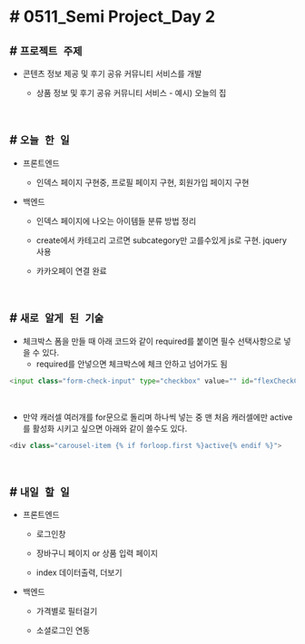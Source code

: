 # # 0511_Semi Project_Day 2

## # `프로젝트 주제`
- 콘텐츠 정보 제공 및 후기 공유 커뮤니티 서비스를 개발

    - 상품 정보 및 후기 공유 커뮤니티 서비스 - 예시) 오늘의 집

<br>


## # `오늘 한 일`

- 프론트엔드

    - 인덱스 페이지 구현중, 프로필 페이지 구현, 회원가입 페이지 구현

- 백엔드

    - 인덱스 페이지에 나오는 아이템들 분류 방법 정리

    - create에서 카테고리 고르면 subcategory만 고를수있게 js로 구현. jquery 사용

    - 카카오페이 연결 완료

<br>

## # `새로 알게 된 기술`

- 체크박스 폼을 만들 때 아래 코드와 같이 required를 붙이면 필수 선택사항으로 넣을 수 있다.
    - required를 안넣으면 체크박스에 체크 안하고 넘어가도 됨
```py
<input class="form-check-input" type="checkbox" value="" id="flexCheckChecked-4" required>
```

<br>

- 만약 캐러셀 여러개를 for문으로 돌리며 하나씩 넣는 중 맨 처음 캐러셀에만 active를 활성화 시키고 싶으면 아래와 같이 쓸수도 있다. 
```py
<div class="carousel-item {% if forloop.first %}active{% endif %}">
```


<br>

## # `내일 할 일`

- 프론트엔드

    - 로그인창

    - 장바구니 페이지 or 상품 입력 페이지

    - index 데이터출력, 더보기

- 백엔드

    - 가격별로 필터걸기

    - 소셜로그인 연동

